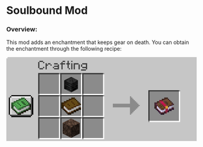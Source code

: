 # Soulbound Mod

### Overview:
This mod adds an enchantment that keeps gear on death. You can obtain the enchantment through the following recipe:

![Enchanted book recipe, requiring wither skeleton skull, book, and soul sand/soil](src/main/resources/assets/soulbound/soulbound_crafting.png)